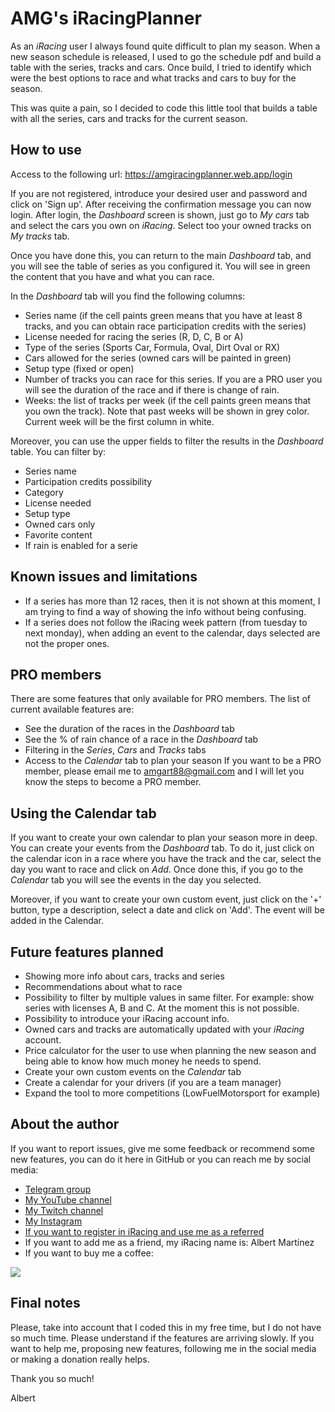 # AMG's iRacingPlanner
As an *iRacing* user I always found quite difficult to plan my season. When a new season schedule is released,
I used to go the schedule pdf and build a table with the series, tracks and cars. Once build, I tried to identify
which were the best options to race and what tracks and cars to buy for the season.

This was quite a pain, so I decided to code this little tool that builds a table with all the series, cars and
tracks for the current season.

## How to use
Access to the following url: https://amgiracingplanner.web.app/login

If you are not registered, introduce your desired user and password and click on 'Sign up'. After receiving the
confirmation message you can now login.
After login, the *Dashboard* screen is shown, just go to *My cars* tab and select the cars you own on *iRacing*.
Select too your owned tracks on *My tracks* tab.

Once you have done this, you can return to the main *Dashboard* tab, and you will see the table of series
as you configured it.
You will see in green the content that you have and what you can race.

In the *Dashboard* tab will you find the following columns:
*   Series name (if the cell paints green means that you have at least 8 tracks, and you can obtain race participation credits with the series)
*   License needed for racing the series (R, D, C, B or A)
*   Type of the series (Sports Car, Formula, Oval, Dirt Oval or RX)
*   Cars allowed for the series (owned cars will be painted in green)
*   Setup type (fixed or open)
*   Number of tracks you can race for this series. If you are a PRO user you will see the duration of the race and if there is change of rain.
*   Weeks: the list of tracks per week (if the cell paints green means that you own the track).
    Note that past weeks will be shown in grey color. Current week will be the first column in white.


Moreover, you can use the upper fields to filter the results in the *Dashboard* table. You can filter by:
*   Series name
*   Participation credits possibility
*   Category
*   License needed
*   Setup type
*   Owned cars only
*   Favorite content
*   If rain is enabled for a serie

## Known issues and limitations
*   If a series has more than 12 races, then it is not shown at this moment, I am trying to find a way of showing the info without being confusing.
*   If a series does not follow the iRacing week pattern (from tuesday to next monday), when adding an event to the calendar, days selected are not the proper ones.

## PRO members
There are some features that only available for PRO members. The list of current available features are:
*   See the duration of the races in the *Dashboard* tab
*   See the % of rain chance of a race in the *Dashboard* tab
*   Filtering in the *Series*, *Cars* and *Tracks* tabs
*   Access to the *Calendar* tab to plan your season
    If you want to be a PRO member, please email me to amgart88@gmail.com and I will let you know the steps to become a PRO member.

## Using the Calendar tab
If you want to create your own calendar to plan your season more in deep. You can create your events from the *Dashboard* tab.
To do it, just click on the calendar icon in a race where you have the track and the car, select the day you want to race and click on *Add*.
Once done this, if you go to the *Calendar* tab you will see the events in the day you selected.

Moreover, if you want to create your own custom event, just click on the '+' button, type a description, select a date and click on 'Add'. The event will be added in the Calendar.

## Future features planned
*   Showing more info about cars, tracks and series
*   Recommendations about what to race
*   Possibility to filter by multiple values in same filter. For example: show series with licenses A, B and C. At the moment this is not possible.
*   Possibility to introduce your iRacing account info.
*   Owned cars and tracks are automatically updated with your *iRacing* account.
*   Price calculator for the user to use when planning the new season and being able to know how much money he needs to spend.
*   Create your own custom events on the *Calendar* tab
*   Create a calendar for your drivers (if you are a team manager)
*   Expand the tool to more competitions (LowFuelMotorsport for example)

## About the author
If you want to report issues, give me some feedback or recommend some new features, you can do it here in
GitHub or you can reach me by social media:

*   [Telegram group](t.me/amgiRacingPlanner)
*   [My YouTube channel](https://www.youtube.com/channel/UC5TSGSOsf1KE2zjnFFJTSfw)
*   [My Twitch channel](https://www.twitch.tv/amgart88)
*   [My Instagram](https://www.instagram.com/amg.art/)
*   [If you want to register in iRacing and use me as a referred](https://www.iracing.com/membership/?refid=366160)
*   If you want to add me as a friend, my iRacing name is: Albert Martínez
*   If you want to buy me a coffee:

[![](https://www.paypalobjects.com/es_ES/ES/i/btn/btn_donate_LG.gif)](https://paypal.me/amgart88)

## Final notes
Please, take into account that I coded this in my free time, but I do not have so much time. Please understand
if the features are arriving slowly.
If you want to help me, proposing new features, following me in the social media or making a donation
really helps.

Thank you so much!

Albert